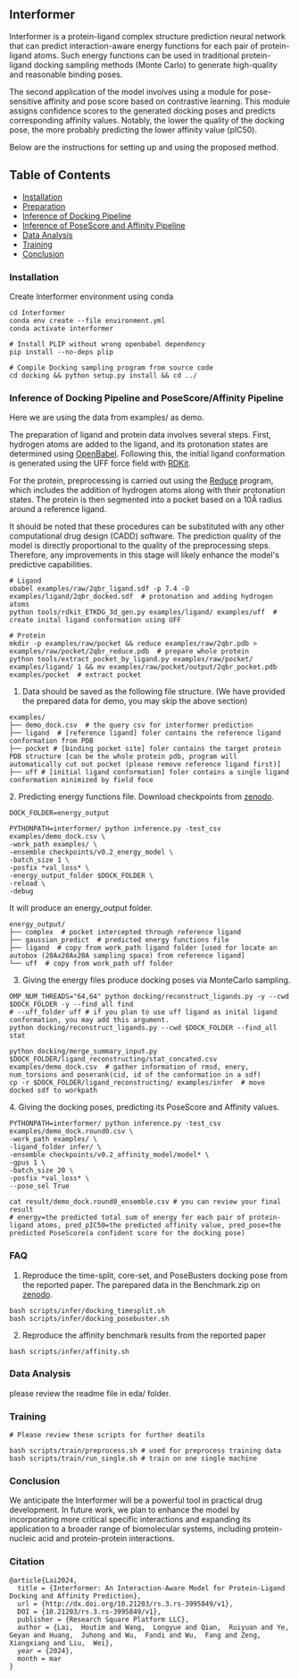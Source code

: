 Interformer
--------------------
Interformer is a protein-ligand complex structure prediction neural network that can predict interaction-aware energy functions for each pair of protein-ligand atoms. Such energy functions can be used in traditional protein-ligand docking sampling methods (Monte Carlo) to generate high-quality and reasonable binding poses.

The second application of the model involves using a module for pose-sensitive affinity and pose score based on contrastive learning. 
This  module assigns confidence scores to the generated docking poses and predicts corresponding affinity values. Notably, the lower the quality of the docking pose, the more probably predicting the lower affinity value (pIC50).

Below are the instructions for setting up and using the proposed method.

## Table of Contents

- [Installation](#set-up)
- [Preparation](#prepare)
- [Inference of Docking Pipeline](#docking)
- [Inference of PoseScore and Affinity Pipeline](#affinity)
- [Data Analysis](#Data-Analysis)
- [Training](#training)
- [Conclusion](#conclusion)

<a id="set-up"></a>

### Installation

Create Interformer environment using conda

```
cd Interformer
conda env create --file environment.yml
conda activate interformer

# Install PLIP without wrong openbabel dependency
pip install --no-deps plip

# Compile Docking sampling program from source code
cd docking && python setup.py install && cd ../
```


### Inference of Docking Pipeline and PoseScore/Affinity Pipeline
<a id="prepare"></a>
Here we are using the data from examples/ as demo.

The preparation of ligand and protein data involves several steps. First, hydrogen atoms are added to the ligand, and its protonation states are determined using [OpenBabel](https://github.com/openbabel/openbabel). Following this, the initial ligand conformation is generated using the UFF force field with [RDKit](https://github.com/rdkit/rdkit).

For the protein, preprocessing is carried out using the [Reduce](https://github.com/rlabduke/reduce) program, which includes the addition of hydrogen atoms along with their protonation states. The protein is then segmented into a pocket based on a 10Å radius around a reference ligand.

It should be noted that these procedures can be substituted with any other computational drug design (CADD) software. The prediction quality of the model is directly proportional to the quality of the preprocessing steps. Therefore, any improvements in this stage will likely enhance the model's predictive capabilities.

```
# Ligand
obabel examples/raw/2qbr_ligand.sdf -p 7.4 -O examples/ligand/2qbr_docked.sdf  # protonation and adding hydrogen atoms
python tools/rdkit_ETKDG_3d_gen.py examples/ligand/ examples/uff  # create inital ligand conformation using UFF

# Protein
mkdir -p examples/raw/pocket && reduce examples/raw/2qbr.pdb > examples/raw/pocket/2qbr_reduce.pdb  # prepare whole protein
python tools/extract_pocket_by_ligand.py examples/raw/pocket/ examples/ligand/ 1 && mv examples/raw/pocket/output/2qbr_pocket.pdb examples/pocket  # extract pocket 
```
1. Data should be saved as the following file structure. (We have provided the prepared data for demo, you may skip the above section)
```
examples/
├── demo_dock.csv  # the query csv for interformer prediction
├── ligand  # [reference ligand] foler contains the reference ligand conformation from PDB
├── pocket # [binding pocket site] foler contains the target protein PDB structure [can be the whole protein pdb, program will automatically cut out pocket (please remove reference ligand first)]
├── uff # [initial ligand conformation] foler contains a single ligand conformation minimized by field foce
```
<a id="docking"></a>
2. Predicting energy functions file. Download checkpoints from [zenodo](https://zenodo.org/doi/10.5281/zenodo.10828798).

```
DOCK_FOLDER=energy_output

PYTHONPATH=interformer/ python inference.py -test_csv examples/demo_dock.csv \
-work_path examples/ \
-ensemble checkpoints/v0.2_energy_model \
-batch_size 1 \
-posfix *val_loss* \
-energy_output_folder $DOCK_FOLDER \
-reload \
-debug
```

It will produce an energy_output folder.

```
energy_output/
├── complex  # pocket intercepted through reference ligand
├── gaussian_predict  # predicted energy functions file
├── ligand  # copy from work_path ligand folder [used for locate an autobox (20Ax20Ax20A sampling space) from reference ligand]
└── uff  # copy from work_path uff folder
```

3. Giving the energy files produce docking poses via MonteCarlo sampling.

```
OMP_NUM_THREADS="64,64" python docking/reconstruct_ligands.py -y --cwd $DOCK_FOLDER -y --find_all find
# --uff_folder uff # if you plan to use uff ligand as inital ligand conformation, you may add this argument.
python docking/reconstruct_ligands.py --cwd $DOCK_FOLDER --find_all stat

python docking/merge_summary_input.py $DOCK_FOLDER/ligand_reconstructing/stat_concated.csv examples/demo_dock.csv  # gather information of rmsd, enery, num_torsions and poserank(cid, id of the conformation in a sdf)
cp -r $DOCK_FOLDER/ligand_reconstructing/ examples/infer  # move docked sdf to workpath
```
<a id="affinity"></a>
4. Giving the docking poses, predicting its PoseScore and Affinity values.

```
PYTHONPATH=interformer/ python inference.py -test_csv examples/demo_dock.round0.csv \
-work_path examples/ \
-ligand_folder infer/ \
-ensemble checkpoints/v0.2_affinity_model/model* \
-gpus 1 \
-batch_size 20 \
-posfix *val_loss* \
--pose_sel True

cat result/demo_dock.round0_ensemble.csv # you can review your final result
# energy=the predicted total sum of energy for each pair of protein-ligand atoms, pred_pIC50=the predicted affinity value, pred_pose=the predicted PoseScore(a confident score for the docking pose)
```

### FAQ

1. Reproduce the time-split, core-set, and PoseBusters docking pose from the reported paper. The parepared data in the Benchmark.zip on [zenodo](https://zenodo.org/doi/10.5281/zenodo.10828798). 

```
bash scripts/infer/docking_timesplit.sh
bash scripts/infer/docking_posebuster.sh
```
2. Reproduce the affinity benchmark results from the reported paper

```
bash scripts/infer/affinity.sh
```

<a id="Data-Analysis"></a>

### Data Analysis

please review the readme file in eda/ folder.

<a id="training"></a>

### Training

```
# Please review these scripts for further deatils

bash scripts/train/preprocess.sh # used for preprocess training data
bash scripts/train/run_single.sh # train on one single machine
```

<a id="conclusion"></a>

### Conclusion

We anticipate the Interformer will be a powerful tool in practical drug development. In future work, we plan to enhance the model by incorporating more critical specific interactions and expanding its application to a broader range of biomolecular systems, including protein-nucleic acid and protein-protein interactions.


### Citation
```
@article{Lai2024,
  title = {Interformer: An Interaction-Aware Model for Protein-Ligand Docking and Affinity Prediction},
  url = {http://dx.doi.org/10.21203/rs.3.rs-3995849/v1},
  DOI = {10.21203/rs.3.rs-3995849/v1},
  publisher = {Research Square Platform LLC},
  author = {Lai,  Houtim and Wang,  Longyue and Qian,  Ruiyuan and Ye,  Geyan and Huang,  Juhong and Wu,  Fandi and Wu,  Fang and Zeng,  Xiangxiang and Liu,  Wei},
  year = {2024},
  month = mar 
}
```